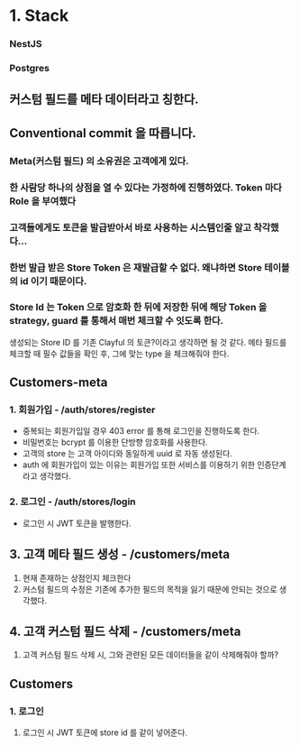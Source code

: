 # 1. Stack
### NestJS
### Postgres

## 커스텀 필드를 메타 데이터라고 칭한다.

## Conventional commit 을 따릅니다.

### Meta(커스텀 필드) 의 소유권은 고객에게 있다.

### 한 사람당 하나의 상점을 열 수 있다는 가정하에 진행하였다. Token 마다 Role 을 부여했다

### 고객들에게도 토큰을 발급받아서 바로 사용하는 시스템인줄 알고 착각했다...

### 한번 발급 받은 Store Token 은 재발급할 수 없다. 왜냐하면 Store 테이블의 id 이기 때문이다.

### Store Id 는 Token 으로 암호화 한 뒤에 저장한 뒤에 해당 Token 을 strategy, guard 를 통해서 매번 체크할 수 잇도록 한다. 

생성되는 Store ID 를 기존 Clayful 의 토큰?이라고 생각하면 될 것 같다.
메타 필드를 체크할 때 필수 값들을 확인 후, 그에 맞는 type 을 체크해줘야 한다.

## Customers-meta
### 1. 회원가입 - /auth/stores/register
- 중복되는 회원가입일 경우 403 error 를 통해 로그인을 진행하도록 한다.
- 비밀번호는 bcrypt 를 이용한 단방향 암호화를 사용한다.
- 고객의 store 는 고객 아이디와 동일하게 uuid 로 자동 생성된다.
- auth 에 회원가입이 있는 이유는 회원가입 또한 서비스를 이용하기 위한 인증단계라고 생각했다.

### 2. 로그인 - /auth/stores/login
- 로그인 시 JWT 토큰을 발행한다.

## 3. 고객 메타 필드 생성 - /customers/meta
1. 현재 존재하는 상점인지 체크한다
2. 커스텀 필드의 수정은 기존에 추가한 필드의 목적을 잃기 때문에 안되는 것으로 생각했다.

## 4. 고객 커스텀 필드 삭제 - /customers/meta
1. 고객 커스텀 필드 삭제 시, 그와 관련된 모든 데이터들을 같이 삭제해줘야 할까?

## Customers
### 1. 로그인
1. 로그인 시 JWT 토큰에 store id 를 같이 넣어준다.